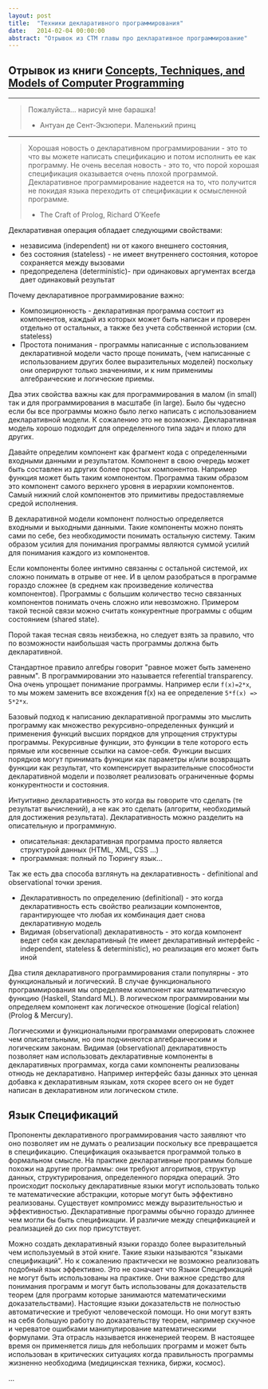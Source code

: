 ```yaml
---
layout: post
title:  "Техники декларативного программирования"
date:   2014-02-04 00:00:00
abstract: "Отрывок из СТМ главы про декларативное программирование"
---
```


## Отрывок из книги [Concepts, Techniques, and Models of Computer Programming](http://www.amazon.com/Concepts-Techniques-Models-Computer-Programming/dp/0262220695)

---------------
> Пожалуйста... нарисуй мне барашка!
>
> - Антуан де Сент-Экзюпери. Маленький принц



---------------
> Хорошая новость о декларативном программировании - это то что вы можете написать спецификацию
> и потом исполнить ее как программу. Не очень веселая новость - это то, что порой хорошая спецификация
> оказывается очень плохой программой. Декларативное программирование надеется на то, что получится
> не покидая языка переходить от спецификации к осмысленной программе.
>
> - The Craft of Prolog, Richard O’Keefe

Декларативная операция обладает следующими свойствами:

* независима (independent) ни от какого внешнего состояния,
* без состояния (stateless) - не имеет внутреннего состояния, которое сохраняется между вызовами
* предопределена (deterministic)- при одинаковых аргументах всегда дает одинаковый результат


Почему декларативное программирование важно:

* Композиционность - декларативная программа состоит из компонентов, каждый из которых может
быть написан и проверен отдельно от остальных, а также без учета собственной истории (см. stateless)
* Простота понимания - программы написанные с использованием декларативной модели часто проще понимать,
(чем написанные с использованием других более выразительных моделей) поскольку они оперируют только значениями,
и к ним применимы алгебраические и логические приемы.

Два этих свойства важны как для программирования в малом (in small) так и для программирования в масштабе (in large).
Было бы чудесно если бы все программы можно было легко написать с использованием декларативной модели.
К сожалению это не возможно. Декларативная модель хорошо подходит для определенного типа задач и плохо для других.

Давайте определим компонент как фрагмент кода с определенными входными данными и результатом. Компонент в
свою очередь может быть составлен из других более простых компонентов. Например функция может быть таким компонентом.
Программа таким образом это компонент самого верхнего уровня в иерархии компонентов. Самый нижний слой компонентов
это примитивы предоставляемые средой исполнения.

В декларативной модели компонент полностью определяется входными и выходными данными. Такие компоненты
можно понять сами по себе, без необходимости понимать остальную систему. Таким образом усилия
для понимания программы являются суммой усилий для понимания каждого из компонентов.


Если компоненты более интимно связанны с остальной системой, их сложно понимать
в отрыве от нее. И в целом разобраться в программе гораздо сложнее (в среднем как произведение количества компонентов).
Программы с большим количество тесно связанных компонентов понимать очень сложно или невозможно.
Примером такой тесной связи можно считать конкурентные программы с общим состоянием (shared state).

Порой такая тесная связь неизбежна, но следует взять за правило, что по возможности наибольшая
часть программы должна быть декларативной.

Стандартное правило алгебры говорит "равное может быть заменено равным". В программировании
это называется referential transparency. Она очень упрощает понимание программы. Например
если `f(x)=2*x`, то мы можем заменить все вхождения f(x) на ее определение `5*f(x) => 5*2*x`.

Базовый подход к написанию декларативной программы это мыслить программу как множество рекурсивно-определенных
функций и применения функций высших порядков для упрощения структуры программы.
Рекурсивные функции, это функции в теле которого есть прямые или косвенные ссылки на самое-себя. Функции высших
порядков могут принимать функции как параметры и/или возвращать функции как результат,
что компенсирует выразительные способности декларативной модели и позволяет реализовать
ограниченные формы конкурентности и состояния.

Интуитивно декларативность это когда вы говорите что сделать (те результат вычислений), а не как это сделать
(алгоритм, необходимый для достижения результата). Декларативность можно разделить на описательную и программную.

* описательная: декларативная программа просто является структурой данных (HTML, XML, CSS ...)
* программная: полный по Тюрингу язык...

Так же есть два способа взглянуть на декларативность - definitional and observational точки зрения.

* Декларативность по определению (definitional) - это когда декларативность есть свойство реализации компонентов, гарантирующее что
любая их комбинация дает снова декларативную модель
* Видимая (observational) декларативность - это когда компонент ведет себя как декларативный (те имеет декларативный интерфейс - independent, stateless & deterministic),
но реализация его может быть иной


Два стиля декларативного программирования стали популярны - это функциональный и логический. В случае функционального
программирования мы определяем компонент как математическую функцию (Haskell, Standard ML). В логическом программировании
мы определяем компонент как логическое отношение (logical relation) (Prolog & Mercury).

Логическими и функциональными программами оперировать сложнее чем описательными, но они подчиняются алгебраическим и логическим
законам. Видимая (observational) декларативность позволяет нам использовать декларативные компоненты в декларативных программах,
когда сами компоненты реализованы отнюдь не декларативно. Например интерфейс базы данных это ценная добавка к декларативным языкам,
хотя скорее всего он не будет написан в декларативном или логическом стиле.

## Язык Спецификаций

Пропоненты декларативного программирования часто заявляют что оно позволяет им
не думать о реализации поскольку все превращается в спецификацию.
Спецификация оказывается программой только в формальном смысле. На практике декларативные
программы больше похожи на другие программы: они требуют алгоритмов, структур данных, структурирования,
определенного порядка операций. Это происходит поскольку декларативные языки могут
использовать только те математические абстракции, которые могут быть эффективно реализованы.
Существует компромисс между выразительностью и эффективностью. Декларативные программы
обычно гораздо длиннее чем могли бы быть спецификации. И различие между спецификацией и
реализацией до сих пор присутствует.

Можно создать декларативный языки гораздо более выразительный чем используемый в этой
книге. Такие языки называются "языками спецификаций". Но к сожалению практически не возможно
реализовать подобный язык эффективно. Это не означает что Языки Спецификаций не могут быть
использованы на практике. Они важное средство для понимания программ и могут быть
использованы для доказательств теорем (для программ которые занимаются математическими доказательствами).
Настоящие языки доказательств не полностью автоматические и требуют человеческой помощи.
Но они могут взять на себя большую работу по доказательству теорем, например скучное и череватое ошибками
манипулирование математическими формулами. Эта отрасль называется инженерией теорем.
В настоящее время он применяется лишь для небольших программ и может быть использован в критических ситуациях
когда правильность программы жизненно необходима (медицинская техника, биржи, космос).

...
